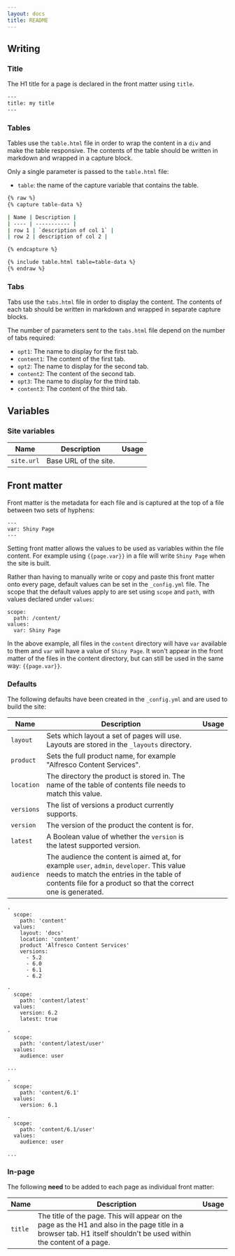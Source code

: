```yaml
---
layout: docs
title: README
---
```


## Writing

### Title

The H1 title for a page is declared in the front matter using `title`.

```bash
---
title: my title
---
```

### Tables

Tables use the `table.html` file in order to wrap the content in a `div` and make the table responsive. The contents of the table should be written in markdown and wrapped in a capture block.

Only a single parameter is passed to the `table.html` file:

* `table`: the name of the capture variable that contains the table.

```bash
{% raw %}
{% capture table-data %}

| Name | Description |
| ---- | ----------- |
| row 1 | `description of col 1` |
| row 2 | description of col 2 |

{% endcapture %}

{% include table.html table=table-data %}
{% endraw %}
```

### Tabs

Tabs use the `tabs.html` file in order to display the content. The contents of each tab should be written in markdown and wrapped in separate capture blocks.

The number of parameters sent to the `tabs.html` file depend on the number of tabs required:

* `opt1`: The name to display for the first tab.
* `content1`: The content of the first tab.
* `opt2`: The name to display for the second tab.
* `content2`: The content of the second tab.
* `opt3`: The name to display for the third tab.
* `content3`: The content of the third tab.












## Variables

### Site variables

| Name | Description | Usage | 
| ---- | ----------- | ----- | 
| `site.url` | Base URL of the site. | | 


## Front matter
Front matter is the metadata for each file and is captured at the top of a file between two sets of hyphens: 

```
---
var: Shiny Page
---
```

Setting front matter allows the values to be used as variables within the file content. For example using `{{page.var}}` in a file will write `Shiny Page` when the site is built.  

Rather than having to manually write or copy and paste this front matter onto every page, default values can be set in the `_config.yml` file. The scope that the default values apply to are set using `scope` and `path`, with values declared under `values`: 

```
scope:
  path: /content/
values:
  var: Shiny Page
```

In the above example, all files in the `content` directory will have `var` available to them and `var` will have a value of `Shiny Page`. It won't appear in the front matter of the files in the content directory, but can still be used in the same way: `{{page.var}}`. 

### Defaults
The following defaults have been created in the `_config.yml` and are used to build the site: 

| Name | Description | Usage | 
| ---- | ----------- | ----- | 
| `layout` | Sets which layout a set of pages will use. Layouts are stored in the `_layouts` directory. | |
| `product` | Sets the full product name, for example "Alfresco Content Services". | | 
| `location` | The directory the product is stored in. The name of the table of contents file needs to match this value. | |
| `versions` | The list of versions a product currently supports. | |
| `version` | The version of the product the content is for. | | 
| `latest` |  A Boolean value of whether the `version` is the latest supported version. | |
| `audience` | The audience the content is aimed at, for example `user`, `admin`, `developer`. This value needs to match the entries in the table of contents file for a product so that the correct one is generated. | | 

```
-
  scope:
    path: 'content'
  values:
    layout: 'docs'
    location: 'content'
    product 'Alfresco Content Services'
    versions:
      - 5.2
      - 6.0
      - 6.1
      - 6.2
   
-
  scope:
    path: 'content/latest'
  values:
    version: 6.2
    latest: true
    
-
  scope:
    path: 'content/latest/user'
  values:
    audience: user
    
...

-
  scope: 
    path: 'content/6.1'
  values:
    version: 6.1
    
-
  scope:
    path: 'content/6.1/user'
  values:
    audience: user

...
```

### In-page
The following **need** to be added to each page as individual front matter:

| Name | Description | Usage | 
| ---- | ----------- | ----- | 
| `title` | The title of the page. This will appear on the page as the H1 and also in the page title in a browser tab. H1 itself shouldn't be used within the content of a page. | | 